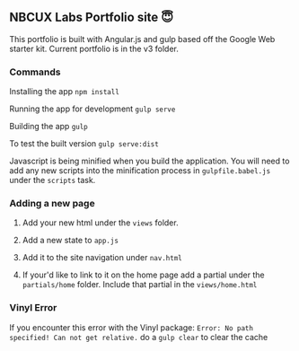 ## NBCUX Labs Portfolio site 😇

This portfolio is built with Angular.js and gulp based off the Google Web starter kit. Current portfolio is in the v3 folder. 

### Commands

Installing the app
```npm install```

Running the app for development
```gulp serve```

Building the app
```gulp```

To test the built version
```gulp serve:dist```


Javascript is being minified when you build the application. You will need to add any new scripts into the minification process in ```gulpfile.babel.js``` under the ```scripts``` task.

### Adding a new page

1. Add your new html under the ```views``` folder.

2. Add a new state to ```app.js```

3. Add it to the site navigation under ```nav.html```

4. If your'd like to link to it on the home page add a partial under the ```partials/home``` folder. Include that partial in the ```views/home.html```

### Vinyl Error

If you encounter this error with the Vinyl package: ```Error: No path specified! Can not get relative.```  do a ```gulp clear``` to clear the cache